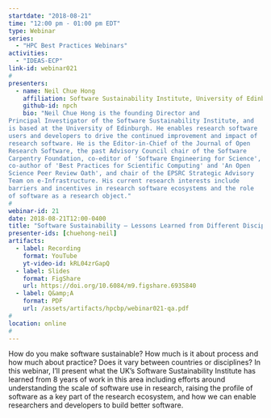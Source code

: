 ```yaml
---
startdate: "2018-08-21"
time: "12:00 pm - 01:00 pm EDT"
type: Webinar
series:
  - "HPC Best Practices Webinars"
activities:
  - "IDEAS-ECP"
link-id: webinar021
#
presenters:
  - name: Neil Chue Hong
    affiliation: Software Sustainability Institute, University of Edinburgh
    github-id: npch
    bio: "Neil Chue Hong is the founding Director and
Principal Investigator of the Software Sustainability Institute, and
is based at the University of Edinburgh. He enables research software
users and developers to drive the continued improvement and impact of
research software. He is the Editor-in-Chief of the Journal of Open
Research Software, the past Advisory Council chair of the Software
Carpentry Foundation, co-editor of 'Software Engineering for Science',
co-author of 'Best Practices for Scientific Computing' and 'An Open
Science Peer Review Oath', and chair of the EPSRC Strategic Advisory
Team on e-Infrastructure. His current research interests include
barriers and incentives in research software ecosystems and the role
of software as a research object."
#
webinar-id: 21
date: 2018-08-21T12:00-0400
title: "Software Sustainability — Lessons Learned from Different Disciplines"
presenter-ids: [chuehong-neil]
artifacts:
  - label: Recording
    format: YouTube
    yt-video-id: kRL04zrGapQ
  - label: Slides
    format: FigShare
    url: https://doi.org/10.6084/m9.figshare.6935840
  - label: Q&amp;A
    format: PDF
    url: /assets/artifacts/hpcbp/webinar021-qa.pdf
#
location: online
#
---
```

How do you make software sustainable? How much is it about process and
how much about practice? Does it vary between countries or
disciplines? In this webinar, I’ll present what the UK’s Software
Sustainability Institute has learned from 8 years of work in this area
including efforts around understanding the scale of software use in
research, raising the profile of software as a key part of the
research ecosystem, and how we can enable researchers and developers
to build better software.
